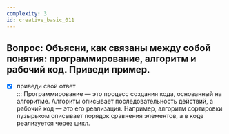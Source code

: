 ```yaml
---
complexity: 3
id: creative_basic_011
---
```

## Вопрос: Объясни, как связаны между собой понятия: программирование, алгоритм и рабочий код. Приведи пример.

- [x] приведи свой ответ  
  ::: Программирование — это процесс создания кода, основанный на алгоритме. Алгоритм описывает последовательность действий, а рабочий код — это его реализация. Например, алгоритм сортировки пузырьком описывает порядок сравнения элементов, а в коде реализуется через цикл.